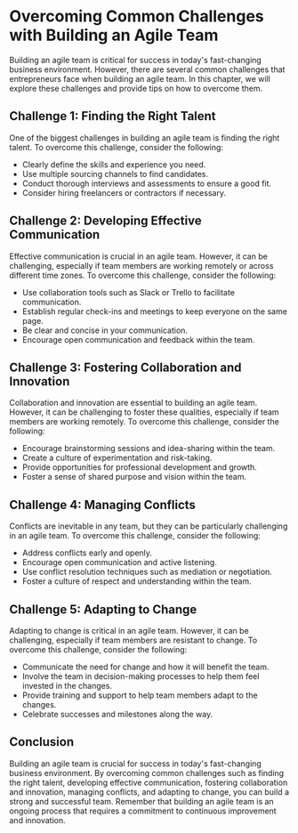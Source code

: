 Overcoming Common Challenges with Building an Agile Team
===========================================================================================

Building an agile team is critical for success in today's fast-changing business environment. However, there are several common challenges that entrepreneurs face when building an agile team. In this chapter, we will explore these challenges and provide tips on how to overcome them.

Challenge 1: Finding the Right Talent
-------------------------------------

One of the biggest challenges in building an agile team is finding the right talent. To overcome this challenge, consider the following:

* Clearly define the skills and experience you need.
* Use multiple sourcing channels to find candidates.
* Conduct thorough interviews and assessments to ensure a good fit.
* Consider hiring freelancers or contractors if necessary.

Challenge 2: Developing Effective Communication
-----------------------------------------------

Effective communication is crucial in an agile team. However, it can be challenging, especially if team members are working remotely or across different time zones. To overcome this challenge, consider the following:

* Use collaboration tools such as Slack or Trello to facilitate communication.
* Establish regular check-ins and meetings to keep everyone on the same page.
* Be clear and concise in your communication.
* Encourage open communication and feedback within the team.

Challenge 3: Fostering Collaboration and Innovation
---------------------------------------------------

Collaboration and innovation are essential to building an agile team. However, it can be challenging to foster these qualities, especially if team members are working remotely. To overcome this challenge, consider the following:

* Encourage brainstorming sessions and idea-sharing within the team.
* Create a culture of experimentation and risk-taking.
* Provide opportunities for professional development and growth.
* Foster a sense of shared purpose and vision within the team.

Challenge 4: Managing Conflicts
-------------------------------

Conflicts are inevitable in any team, but they can be particularly challenging in an agile team. To overcome this challenge, consider the following:

* Address conflicts early and openly.
* Encourage open communication and active listening.
* Use conflict resolution techniques such as mediation or negotiation.
* Foster a culture of respect and understanding within the team.

Challenge 5: Adapting to Change
-------------------------------

Adapting to change is critical in an agile team. However, it can be challenging, especially if team members are resistant to change. To overcome this challenge, consider the following:

* Communicate the need for change and how it will benefit the team.
* Involve the team in decision-making processes to help them feel invested in the changes.
* Provide training and support to help team members adapt to the changes.
* Celebrate successes and milestones along the way.

Conclusion
----------

Building an agile team is crucial for success in today's fast-changing business environment. By overcoming common challenges such as finding the right talent, developing effective communication, fostering collaboration and innovation, managing conflicts, and adapting to change, you can build a strong and successful team. Remember that building an agile team is an ongoing process that requires a commitment to continuous improvement and innovation.
